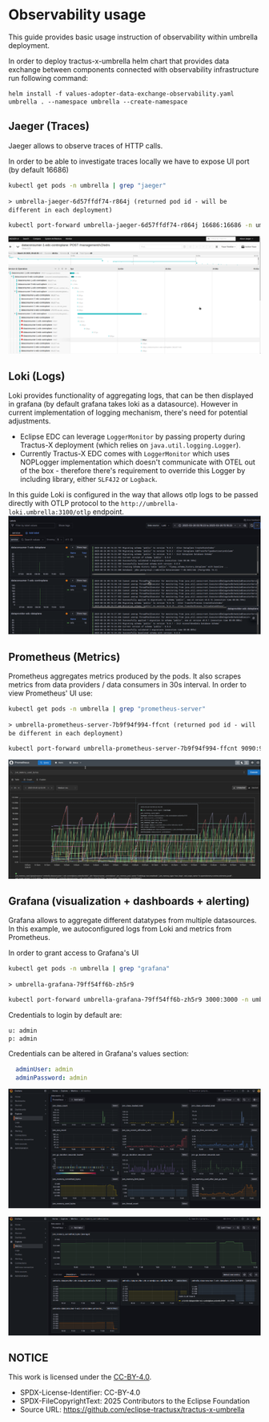 # Observability usage

This guide provides basic usage instruction of observability within umbrella deployment.

In order to deploy tractus-x-umbrella helm chart that provides data exchange between components connected with observability infrastructure run following command:
```
helm install -f values-adopter-data-exchange-observability.yaml umbrella . --namespace umbrella --create-namespace
```

## Jaeger (Traces)

Jaeger allows to observe traces of HTTP calls. 

In order to be able to investigate traces locally we have to expose UI port (by default 16686)

```bash
kubectl get pods -n umbrella | grep "jaeger"
```

`> umbrella-jaeger-6d57ffdf74-r864j (returned pod id - will be different in each deployment)`

```bash
kubectl port-forward umbrella-jaeger-6d57ffdf74-r864j 16686:16686 -n umbrella
```

![jaeger-example](./img/jaeger-example.png)

## Loki (Logs)

Loki provides functionality of aggregating logs, that can be then displayed in grafana (by default grafana takes loki as a datasource).
However in current implementation of logging mechanism, there's need for potential adjustments.

- Eclipse EDC can leverage `LoggerMonitor` by passing property during Tractus-X deployment (which relies on `java.util.logging.Logger`).
- Currently Tractus-X EDC comes with `LoggerMonitor` which uses NOPLogger implementation which doesn't communicate with OTEL out of the box - therefore there's requirement to override this Logger by including library, either `SLF4J2` or `Logback`.

In this guide Loki is configured in the way that allows otlp logs to be passed directly with OTLP protocol to the `http://umbrella-loki.umbrella:3100/otlp` endpoint.
![Loki-logs-in-grafana](./img/loki-example.png)

## Prometheus (Metrics)

Prometheus aggregates metrics produced by the pods. It also scrapes metrics from data providers / data consumers in 30s interval.
In order to view Prometheus' UI use:
```bash
kubectl get pods -n umbrella | grep "prometheus-server"
```

`> umbrella-prometheus-server-7b9f94f994-ffcnt (returned pod id - will be different in each deployment)`

```bash
kubectl port-forward umbrella-prometheus-server-7b9f94f994-ffcnt 9090:9090 -n umbrella
```

![prometheus-example](./img/prometheus-example.png)

## Grafana (visualization + dashboards + alerting)

Grafana allows to aggregate different datatypes from multiple datasources. In this example, we autoconfigured logs from Loki and metrics from Prometheus.

In order to grant access to Grafana's UI 

```bash
kubectl get pods -n umbrella | grep "grafana"
```

`> umbrella-grafana-79ff54ff6b-zh5r9`

```bash
kubectl port-forward umbrella-grafana-79ff54ff6b-zh5r9 3000:3000 -n umbrella
```

Credentials to login by default are:
```
u: admin
p: admin 
```

Credentials can be altered in Grafana's values section:
```yaml
  adminUser: admin
  adminPassword: admin
```

![grafana-metrics-view](./img/grafana-example.png)

![grafana-detailed-metrics](./img/grafana-example-1.png)

## NOTICE

This work is licensed under the [CC-BY-4.0](https://creativecommons.org/licenses/by/4.0/legalcode).

* SPDX-License-Identifier: CC-BY-4.0
* SPDX-FileCopyrightText: 2025 Contributors to the Eclipse Foundation
* Source URL: <https://github.com/eclipse-tractusx/tractus-x-umbrella>
